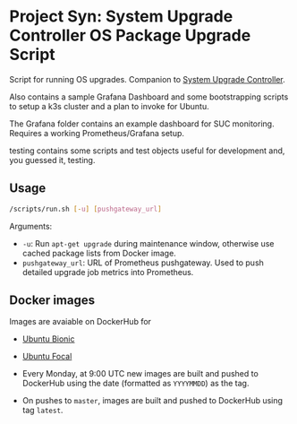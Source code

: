 # Project Syn: System Upgrade Controller OS Package Upgrade Script

Script for running OS upgrades. Companion to [System Upgrade Controller](https://github.com/rancher/system-upgrade-controller/).

Also contains a sample Grafana Dashboard and some bootstrapping scripts to setup a k3s cluster and a plan to invoke for Ubuntu.

The Grafana folder contains an example dashboard for SUC monitoring. Requires a working Prometheus/Grafana setup.

testing contains some scripts and test objects useful for development and, you guessed it, testing.

## Usage

```bash
/scripts/run.sh [-u] [pushgateway_url]
```

Arguments:
* `-u`: Run `apt-get upgrade` during maintenance window, otherwise use cached package lists from Docker image.
* `pushgateway_url`: URL of Prometheus pushgateway. Used to push detailed upgrade job metrics into Prometheus.

## Docker images

Images are avaiable on DockerHub for

* [Ubuntu Bionic](https://hub.docker.com/r/projectsyn/suc-ubuntu-bionic)
* [Ubuntu Focal](https://hub.docker.com/r/projectsyn/suc-ubuntu-focal)

* Every Monday, at 9:00 UTC new images are built and pushed to DockerHub using the date (formatted as `YYYYMMDD`) as the tag.
* On pushes to `master`, images are built and pushed to DockerHub using tag `latest`.
